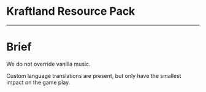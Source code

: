 # Kraftland Resource Pack

---

# Brief

We do not override vanilla music.

Custom language translations are present, but only have the smallest impact on the game play.
